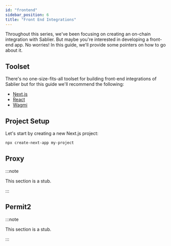```yaml
---
id: "frontend"
sidebar_position: 6
title: "Front End Integrations"
---
```


Throughout this series, we've been focusing on creating an on-chain integration with Sablier. But maybe you're
interested in developing a front-end app. No worries! In this guide, we'll provide some pointers on how to go about it.

## Toolset

There's no one-size-fits-all toolset for building front-end integrations of Sablier but for this guide we'll recommend
the following:

- [Next.js](https://nextjs.org/)
- [React](https://reactjs.org/)
- [Wagmi](https://wagmi.sh/)

## Project Setup

Let's start by creating a new Next.js project:

```sh
npx create-next-app my-project
```

## Proxy

:::note

This section is a stub.

:::

## Permit2

:::note

This section is a stub.

:::
